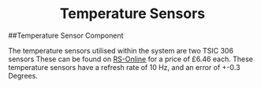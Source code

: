 <h1 align="center"> Temperature Sensors </h1>


##Temperature Sensor Component

The temperature sensors utilised within the system are two TSIC 306 sensors
These can be found on <a href="https://uk.rs-online.com/web/p/temperature-humidity-sensor-ics/1218022/">RS-Online</a> for a price of £6.46 each.
These temperature sensors have a refresh rate of 10 Hz, and an error of +-0.3 Degrees.
